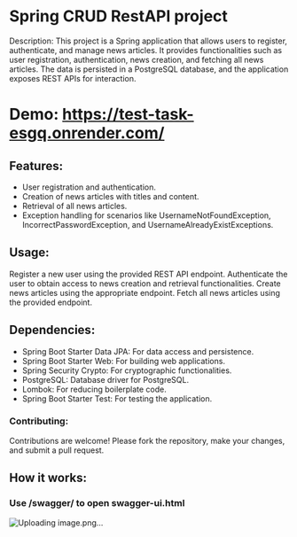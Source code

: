 # Spring CRUD RestAPI project
Description:
This project is a Spring application that allows users to register, authenticate, and manage news articles. It provides functionalities such as user registration, authentication, news creation, and fetching all news articles. The data is persisted in a PostgreSQL database, and the application exposes REST APIs for interaction.

# Demo: https://test-task-esgq.onrender.com/ 

## Features:
* User registration and authentication.
* Creation of news articles with titles and content.
* Retrieval of all news articles.
* Exception handling for scenarios like UsernameNotFoundException, IncorrectPasswordException, and UsernameAlreadyExistExceptions.

## Usage:
Register a new user using the provided REST API endpoint.
Authenticate the user to obtain access to news creation and retrieval functionalities.
Create news articles using the appropriate endpoint.
Fetch all news articles using the provided endpoint.

## Dependencies:
* Spring Boot Starter Data JPA: For data access and persistence.
* Spring Boot Starter Web: For building web applications.
* Spring Security Crypto: For cryptographic functionalities.
* PostgreSQL: Database driver for PostgreSQL.
* Lombok: For reducing boilerplate code.
* Spring Boot Starter Test: For testing the application.
### Contributing:
Contributions are welcome! Please fork the repository, make your changes, and submit a pull request.

## How it works:
### Use /swagger/ to open swagger-ui.html
![Uploading image.png…]()






